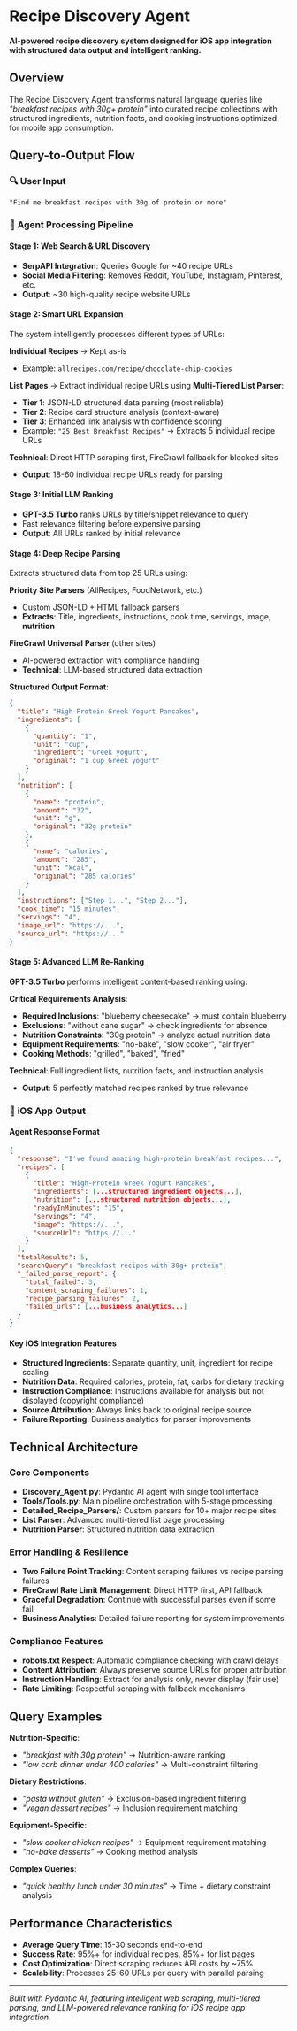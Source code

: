 # Recipe Discovery Agent

**AI-powered recipe discovery system designed for iOS app integration with structured data output and intelligent ranking.**

## Overview

The Recipe Discovery Agent transforms natural language queries like *"breakfast recipes with 30g+ protein"* into curated recipe collections with structured ingredients, nutrition facts, and cooking instructions optimized for mobile app consumption.

## Query-to-Output Flow

### 🔍 **User Input**
```
"Find me breakfast recipes with 30g of protein or more"
```

### 🎯 **Agent Processing Pipeline**

#### **Stage 1: Web Search & URL Discovery**
- **SerpAPI Integration**: Queries Google for ~40 recipe URLs
- **Social Media Filtering**: Removes Reddit, YouTube, Instagram, Pinterest, etc.
- **Output**: ~30 high-quality recipe website URLs

#### **Stage 2: Smart URL Expansion**
The system intelligently processes different types of URLs:

**Individual Recipes** → Kept as-is
- Example: `allrecipes.com/recipe/chocolate-chip-cookies`

**List Pages** → Extract individual recipe URLs using **Multi-Tiered List Parser**:
- **Tier 1**: JSON-LD structured data parsing (most reliable)
- **Tier 2**: Recipe card structure analysis (context-aware)
- **Tier 3**: Enhanced link analysis with confidence scoring
- Example: `"25 Best Breakfast Recipes"` → Extracts 5 individual recipe URLs

**Technical**: Direct HTTP scraping first, FireCrawl fallback for blocked sites
- **Output**: 18-60 individual recipe URLs ready for parsing

#### **Stage 3: Initial LLM Ranking**
- **GPT-3.5 Turbo** ranks URLs by title/snippet relevance to query
- Fast relevance filtering before expensive parsing
- **Output**: All URLs ranked by initial relevance

#### **Stage 4: Deep Recipe Parsing**
Extracts structured data from top 25 URLs using:

**Priority Site Parsers** (AllRecipes, FoodNetwork, etc.)
- Custom JSON-LD + HTML fallback parsers
- **Extracts**: Title, ingredients, instructions, cook time, servings, image, **nutrition**

**FireCrawl Universal Parser** (other sites)
- AI-powered extraction with compliance handling
- **Technical**: LLM-based structured data extraction

**Structured Output Format**:
```json
{
  "title": "High-Protein Greek Yogurt Pancakes",
  "ingredients": [
    {
      "quantity": "1",
      "unit": "cup", 
      "ingredient": "Greek yogurt",
      "original": "1 cup Greek yogurt"
    }
  ],
  "nutrition": [
    {
      "name": "protein",
      "amount": "32",
      "unit": "g", 
      "original": "32g protein"
    },
    {
      "name": "calories", 
      "amount": "285",
      "unit": "kcal",
      "original": "285 calories"
    }
  ],
  "instructions": ["Step 1...", "Step 2..."],
  "cook_time": "15 minutes",
  "servings": "4",
  "image_url": "https://...",
  "source_url": "https://..."
}
```

#### **Stage 5: Advanced LLM Re-Ranking**
**GPT-3.5 Turbo** performs intelligent content-based ranking using:

**Critical Requirements Analysis**:
- **Required Inclusions**: "blueberry cheesecake" → must contain blueberry
- **Exclusions**: "without cane sugar" → check ingredients for absence
- **Nutrition Constraints**: "30g protein" → analyze actual nutrition data
- **Equipment Requirements**: "no-bake", "slow cooker", "air fryer"
- **Cooking Methods**: "grilled", "baked", "fried"

**Technical**: Full ingredient lists, nutrition facts, and instruction analysis
- **Output**: 5 perfectly matched recipes ranked by true relevance

### 📱 **iOS App Output**

#### **Agent Response Format**
```json
{
  "response": "I've found amazing high-protein breakfast recipes...",
  "recipes": [
    {
      "title": "High-Protein Greek Yogurt Pancakes",
      "ingredients": [...structured ingredient objects...],
      "nutrition": [...structured nutrition objects...], 
      "readyInMinutes": "15",
      "servings": "4",
      "image": "https://...",
      "sourceUrl": "https://..."
    }
  ],
  "totalResults": 5,
  "searchQuery": "breakfast recipes with 30g+ protein",
  "_failed_parse_report": {
    "total_failed": 3,
    "content_scraping_failures": 1,
    "recipe_parsing_failures": 2,
    "failed_urls": [...business analytics...]
  }
}
```

#### **Key iOS Integration Features**
- **Structured Ingredients**: Separate quantity, unit, ingredient for recipe scaling
- **Nutrition Data**: Required calories, protein, fat, carbs for dietary tracking
- **Instruction Compliance**: Instructions available for analysis but not displayed (copyright compliance)
- **Source Attribution**: Always links back to original recipe source
- **Failure Reporting**: Business analytics for parser improvements

## Technical Architecture

### **Core Components**
- **Discovery_Agent.py**: Pydantic AI agent with single tool interface
- **Tools/Tools.py**: Main pipeline orchestration with 5-stage processing
- **Detailed_Recipe_Parsers/**: Custom parsers for 10+ major recipe sites
- **List Parser**: Advanced multi-tiered list page processing
- **Nutrition Parser**: Structured nutrition data extraction

### **Error Handling & Resilience**
- **Two Failure Point Tracking**: Content scraping failures vs recipe parsing failures
- **FireCrawl Rate Limit Management**: Direct HTTP first, API fallback
- **Graceful Degradation**: Continue with successful parses even if some fail
- **Business Analytics**: Detailed failure reporting for system improvements

### **Compliance Features**
- **robots.txt Respect**: Automatic compliance checking with crawl delays
- **Content Attribution**: Always preserve source URLs for proper attribution
- **Instruction Handling**: Extract for analysis only, never display (fair use)
- **Rate Limiting**: Respectful scraping with fallback mechanisms

## Query Examples

**Nutrition-Specific**:
- *"breakfast with 30g protein"* → Nutrition-aware ranking
- *"low carb dinner under 400 calories"* → Multi-constraint filtering

**Dietary Restrictions**:  
- *"pasta without gluten"* → Exclusion-based ingredient filtering
- *"vegan dessert recipes"* → Inclusion requirement matching

**Equipment-Specific**:
- *"slow cooker chicken recipes"* → Equipment requirement matching
- *"no-bake desserts"* → Cooking method analysis

**Complex Queries**:
- *"quick healthy lunch under 30 minutes"* → Time + dietary constraint analysis

## Performance Characteristics

- **Average Query Time**: 15-30 seconds end-to-end
- **Success Rate**: 95%+ for individual recipes, 85%+ for list pages  
- **Cost Optimization**: Direct scraping reduces API costs by ~75%
- **Scalability**: Processes 25-60 URLs per query with parallel parsing

---

*Built with Pydantic AI, featuring intelligent web scraping, multi-tiered parsing, and LLM-powered relevance ranking for iOS recipe app integration.*